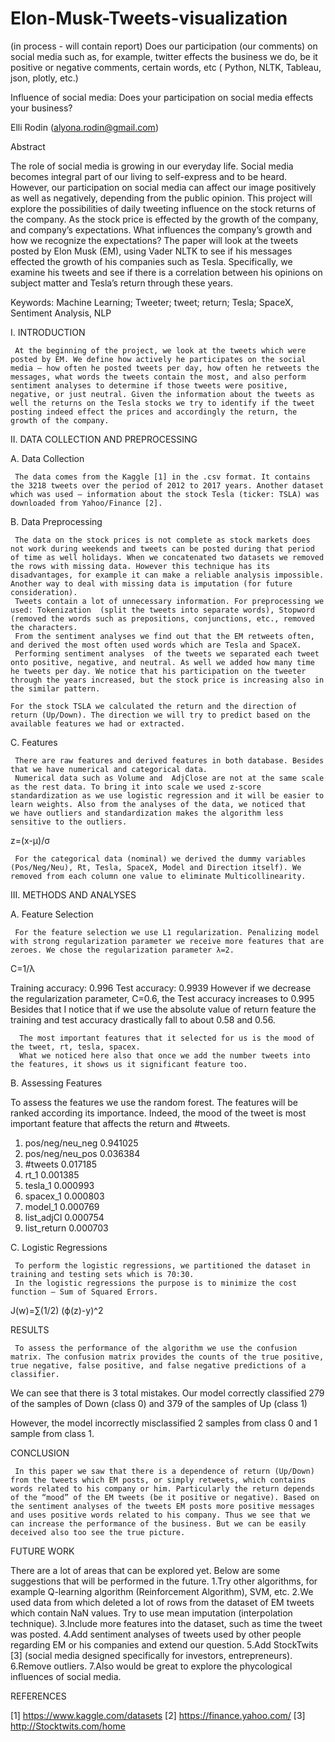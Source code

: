 # Elon-Musk-Tweets-visualization
(in process - will contain report) Does our participation (our comments) on social media such as, for example, twitter effects the business we do, be it positive or negative comments, certain words, etc ( Python, NLTK, Tableau, json, plotly, etc.)

Influence of social media: Does your participation on social media effects your  business?

Elli Rodin (alyona.rodin@gmail.com)
 
Abstract

The role of social media is growing in our everyday life. Social media becomes integral part of our living to self-express and to be heard. However, our participation on social media can affect our image positively as well as negatively, depending from the public opinion. This project will explore the possibilities of daily tweeting influence on the stock returns of the company. As the stock price is effected by the growth of the company, and company’s expectations. What influences the company’s growth and how we recognize the expectations? The paper will look at the tweets posted by Elon Musk (EM), using Vader NLTK  to see if his messages effected the growth of his companies such as Tesla. Specifically, we examine his tweets and see if there is a correlation between his opinions on subject matter and  Tesla’s return through these years.

Keywords: Machine Learning; Tweeter; tweet; return; Tesla; SpaceX, Sentiment Analysis, NLP


I.  INTRODUCTION

     At the beginning of the project, we look at the tweets which were posted by EM. We define how actively he participates on the social media – how often he posted tweets per day, how often he retweets the messages, what words the tweets contain the most, and also perform sentiment analyses to determine if those tweets were positive, negative, or just neutral. Given the information about the tweets as well the returns on the Tesla stocks we try to identify if the tweet posting indeed effect the prices and accordingly the return, the growth of the company. 


II.  DATA COLLECTION AND PREPROCESSING

A. Data Collection

     The data comes from the Kaggle [1] in the .csv format. It contains the 3218 tweets over the period of 2012 to 2017 years. Another dataset which was used – information about the stock Tesla (ticker: TSLA) was downloaded from Yahoo/Finance [2]. 

B. Data Preprocessing

     The data on the stock prices is not complete as stock markets does not work during weekends and tweets can be posted during that period of time as well holidays. When we concatenated two datasets we removed the rows with missing data. However this technique has its disadvantages, for example it can make a reliable analysis impossible. Another way to deal with missing data is imputation (for future consideration).
     Tweets contain a lot of unnecessary information. For preprocessing we used: Tokenization  (split the tweets into separate words), Stopword (removed the words such as prepositions, conjunctions, etc., removed the characters. 
     From the sentiment analyses we find out that the EM retweets often, and derived the most often used words which are Tesla and SpaceX. 
     Performing sentiment analyses  of the tweets we separated each tweet onto positive, negative, and neutral. As well we added how many time he tweets per day. We notice that his participation on the tweeter through the years increased, but the stock price is increasing also in the similar pattern. 

    For the stock TSLA we calculated the return and the direction of  return (Up/Down). The direction we will try to predict based on the available features we had or extracted.
     	
C.  Features

     There are raw features and derived features in both database. Besides that we have numerical and categorical data.
     Numerical data such as Volume and  AdjClose are not at the same scale as the rest data. To bring it into scale we used z-score standardization as we use logistic regression and it will be easier to learn weights. Also from the analyses of the data, we noticed that   we have outliers and standardization makes the algorithm less sensitive to the outliers.

z=(x-μ)/σ

     For the categorical data (nominal) we derived the dummy variables (Pos/Neg/Neu), Rt, Tesla, SpaceX, Model and Direction itself). We removed from each column one value to eliminate Multicollinearity. 


III. METHODS AND ANALYSES

A.   Feature Selection

     For the feature selection we use L1 regularization. Penalizing model with strong regularization parameter we receive more features that are zeroes. We chose the regularization parameter λ=2. 

C=1/λ

Training accuracy: 0.996
Test accuracy: 0.9939
     However if we decrease the regularization parameter, C=0.6, the Test accuracy increases to 0.995
     Besides that I notice that if we use the absolute value of return feature the training and test accuracy drastically fall to about 0.58 and 0.56.

 

      The most important features that it selected for us is the mood of the tweet, rt, tesla, spacex.
      What we noticed here also that once we add the number tweets into the features, it shows us it significant feature too.

B.  Assessing Features

To assess the features we use the random forest.
The features will be ranked according its importance.  Indeed, the mood of the tweet is most important feature that affects the return and  #tweets. 

 
 1) pos/neg/neu_neg     0.941025
 2) pos/neg/neu_pos     0.036384
 3) #tweets             0.017185
 4) rt_1                0.001385
 5) tesla_1             0.000993
 6) spacex_1            0.000803
 7) model_1             0.000769
 8) list_adjCl          0.000754
 9) list_return         0.000703


C.  Logistic Regressions

     To perform the logistic regressions, we partitioned the dataset in training and testing sets which is 70:30.
     In the logistic regressions the purpose is to minimize the cost function – Sum of Squared Errors.
 J(w)=∑(1/2) (ϕ(z)-y)^2


RESULTS

     To assess the performance of the algorithm we use the confusion matrix. The confusion matrix provides the counts of the true positive, true negative, false positive, and false negative predictions of a classifier. 
We can see that there is 3 total mistakes. Our model correctly classified 279 of the samples of Down (class 0) and 379 of the samples of Up (class 1)
 
However, the model incorrectly misclassified 2 samples from class 0 and 1 sample from class 1.

CONCLUSION

     In this paper we saw that there is a dependence of return (Up/Down) from the tweets which EM posts, or simply retweets, which contains words related to his company or him. Particularly the return depends of the “mood” of the EM tweets (be it positive or negative). Based on the sentiment analyses of the tweets EM posts more positive messages and uses positive words related to his company. Thus we see that we can increase the performance of the business. But we can be easily deceived also too see the true picture. 


FUTURE WORK

There are a lot of areas that can be explored yet. Below are some suggestions that will be performed in the future.
	1.Try other algorithms, for example Q-learning algorithm (Reinforcement Algorithm), SVM, etc. 
	2.We used data from which deleted a lot of rows from the dataset of EM tweets which contain NaN values. Try to use mean    imputation (interpolation technique). 
	3.Include more features into the dataset, such as time the tweet was posted.
	4.Add sentiment analyses of tweets used by other people regarding EM or his companies and extend our question.
	5.Add StockTwits [3] (social media designed specifically for investors, entrepreneurs).
	6.Remove outliers. 
	7.Also would be great to explore the phycological influences of social media.


REFERENCES

[1]   https://www.kaggle.com/datasets
[2]   https://finance.yahoo.com/ 
[3]   http://Stocktwits.com/home

